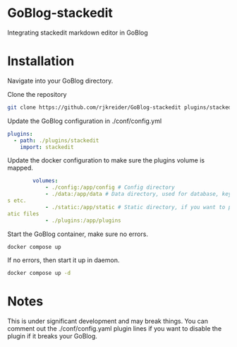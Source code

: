 # GoBlog-stackedit
Integrating stackedit markdown editor in GoBlog

# Installation

Navigate into your GoBlog directory.

Clone the repository

```bash
git clone https://github.com/rjkreider/GoBlog-stackedit plugins/stackedit
```

Update the GoBlog configuration in ./conf/config.yml

```yaml
plugins:
  - path: ./plugins/stackedit
    import: stackedit
```

Update the docker configuration to make sure the plugins volume is mapped.

```yaml
        volumes:
            - ./config:/app/config # Config directory
            - ./data:/app/data # Data directory, used for database, keys, upload
s etc.
            - ./static:/app/static # Static directory, if you want to publish st
atic files
            - ./plugins:/app/plugins
```

Start the GoBlog container, make sure no errors.

```bash
docker compose up
```

If no errors, then start it up in daemon.

```bash
docker compose up -d
```

# Notes

This is under significant development and may break things.  You can comment out the ./conf/config.yaml plugin lines if you want to disable the plugin if it breaks your GoBlog. 
